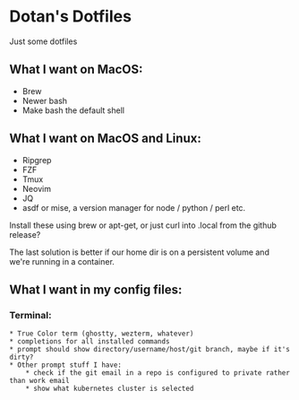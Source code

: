 # Dotan's Dotfiles

Just some dotfiles


## What I want on MacOS:

 * Brew
 * Newer bash
 * Make bash the default shell

## What I want on MacOS and Linux:

 * Ripgrep
 * FZF
 * Tmux
 * Neovim
 * JQ
 * asdf or mise, a version manager for node / python / perl etc.

Install these using brew or apt-get,
or just curl into .local from the github release?

The last solution is better if our home dir is on a persistent volume and we're running in a container.

## What I want in my config files:

### Terminal:

    * True Color term (ghostty, wezterm, whatever)
    * completions for all installed commands
    * prompt should show directory/username/host/git branch, maybe if it's dirty?
    * Other prompt stuff I have:
        * check if the git email in a repo is configured to private rather than work email
        * show what kubernetes cluster is selected 
      
